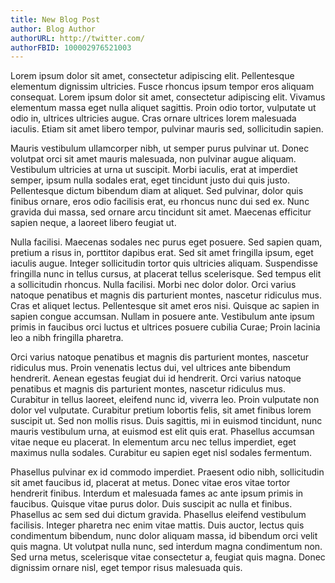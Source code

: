 ```yaml
---
title: New Blog Post
author: Blog Author
authorURL: http://twitter.com/
authorFBID: 100002976521003
---
```


Lorem ipsum dolor sit amet, consectetur adipiscing elit. Pellentesque elementum
dignissim ultricies. Fusce rhoncus ipsum tempor eros aliquam consequat. Lorem
ipsum dolor sit amet, consectetur adipiscing elit. Vivamus elementum massa eget
nulla aliquet sagittis. Proin odio tortor, vulputate ut odio in, ultrices
ultricies augue. Cras ornare ultrices lorem malesuada iaculis. Etiam sit amet
libero tempor, pulvinar mauris sed, sollicitudin sapien.

<!--truncate-->

Mauris vestibulum ullamcorper nibh, ut semper purus pulvinar ut. Donec volutpat
orci sit amet mauris malesuada, non pulvinar augue aliquam. Vestibulum ultricies
at urna ut suscipit. Morbi iaculis, erat at imperdiet semper, ipsum nulla
sodales erat, eget tincidunt justo dui quis justo. Pellentesque dictum bibendum
diam at aliquet. Sed pulvinar, dolor quis finibus ornare, eros odio facilisis
erat, eu rhoncus nunc dui sed ex. Nunc gravida dui massa, sed ornare arcu
tincidunt sit amet. Maecenas efficitur sapien neque, a laoreet libero feugiat
ut.

Nulla facilisi. Maecenas sodales nec purus eget posuere. Sed sapien quam,
pretium a risus in, porttitor dapibus erat. Sed sit amet fringilla ipsum, eget
iaculis augue. Integer sollicitudin tortor quis ultricies aliquam. Suspendisse
fringilla nunc in tellus cursus, at placerat tellus scelerisque. Sed tempus elit
a sollicitudin rhoncus. Nulla facilisi. Morbi nec dolor dolor. Orci varius
natoque penatibus et magnis dis parturient montes, nascetur ridiculus mus. Cras
et aliquet lectus. Pellentesque sit amet eros nisi. Quisque ac sapien in sapien
congue accumsan. Nullam in posuere ante. Vestibulum ante ipsum primis in
faucibus orci luctus et ultrices posuere cubilia Curae; Proin lacinia leo a nibh
fringilla pharetra.

Orci varius natoque penatibus et magnis dis parturient montes, nascetur
ridiculus mus. Proin venenatis lectus dui, vel ultrices ante bibendum hendrerit.
Aenean egestas feugiat dui id hendrerit. Orci varius natoque penatibus et magnis
dis parturient montes, nascetur ridiculus mus. Curabitur in tellus laoreet,
eleifend nunc id, viverra leo. Proin vulputate non dolor vel vulputate.
Curabitur pretium lobortis felis, sit amet finibus lorem suscipit ut. Sed non
mollis risus. Duis sagittis, mi in euismod tincidunt, nunc mauris vestibulum
urna, at euismod est elit quis erat. Phasellus accumsan vitae neque eu placerat.
In elementum arcu nec tellus imperdiet, eget maximus nulla sodales. Curabitur eu
sapien eget nisl sodales fermentum.

Phasellus pulvinar ex id commodo imperdiet. Praesent odio nibh, sollicitudin sit
amet faucibus id, placerat at metus. Donec vitae eros vitae tortor hendrerit
finibus. Interdum et malesuada fames ac ante ipsum primis in faucibus. Quisque
vitae purus dolor. Duis suscipit ac nulla et finibus. Phasellus ac sem sed dui
dictum gravida. Phasellus eleifend vestibulum facilisis. Integer pharetra nec
enim vitae mattis. Duis auctor, lectus quis condimentum bibendum, nunc dolor
aliquam massa, id bibendum orci velit quis magna. Ut volutpat nulla nunc, sed
interdum magna condimentum non. Sed urna metus, scelerisque vitae consectetur a,
feugiat quis magna. Donec dignissim ornare nisl, eget tempor risus malesuada
quis.
